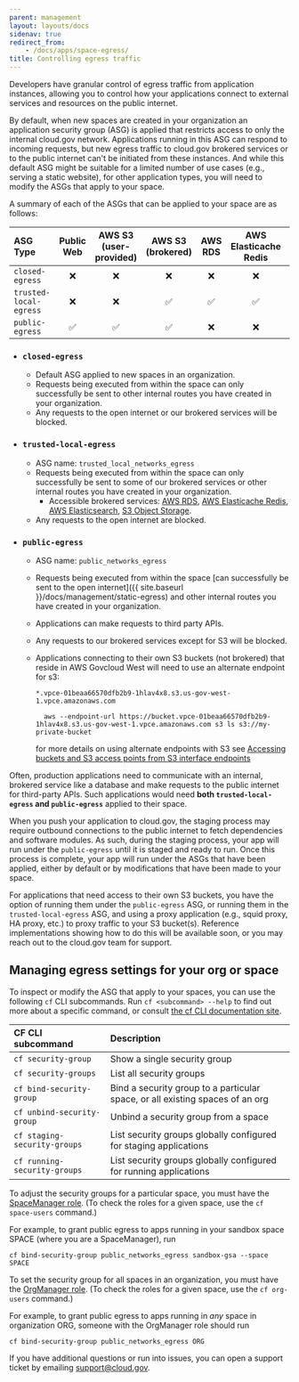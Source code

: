 ```yaml
---
parent: management
layout: layouts/docs
sidenav: true
redirect_from:
    - /docs/apps/space-egress/
title: Controlling egress traffic
---
```


Developers have granular control of egress traffic from application instances, allowing you to control how your applications connect to external services and resources on the public internet.

By default, when new spaces are created in your organization an application security group (ASG) is applied that restricts access to only the internal cloud.gov network. Applications running in this ASG can respond to incoming requests, but new egress traffic to cloud.gov brokered services or to the public internet can't be initiated from these instances. And while this default ASG might be suitable for a limited number of use cases (e.g., serving a static website), for other application types, you will need to modify the ASGs that apply to your space.

A summary of each of the ASGs that can be applied to your space are as follows:

| ASG Type | Public Web | AWS S3 (user-provided)| AWS S3 (brokered) | AWS RDS | AWS Elasticache Redis | AWS Elasticsearch | Internal Routes |
| :-------- |  :-: | :--:  | :--: | :-------: | :---------------------: | :-----------------: | :---------------: |
| `closed-egress`     | ❌ | ❌ | ❌ | ❌ | ❌ | ❌ | ✅ |
| `trusted-local-egress` | ❌ | ❌ | ✅  | ✅ | ✅ | ✅ | ✅ |
| `public-egress`     | ✅ | ✅ | ✅ | ❌ | ❌ | ❌ | ✅ |


- ### `closed-egress`
  - Default ASG applied to new spaces in an organization.
  - Requests being executed from within the space can only successfully be sent to other internal routes you have created in your organization.
  - Any requests to the open internet or our brokered services will be blocked.

- ### `trusted-local-egress`
  - ASG name: `trusted_local_networks_egress`
  - Requests being executed from within the space can only successfully be sent to some of our brokered services or other internal routes you have created in your organization.
    - Accessible brokered services: [AWS RDS](https://cloud.gov/docs/services/relational-database/), [AWS Elasticache Redis](https://cloud.gov/docs/services/aws-elasticache/), [AWS Elasticsearch](https://cloud.gov/docs/services/aws-elasticsearch/), [S3 Object Storage](https://cloud.gov/docs/services/s3/).
  - Any requests to the open internet are blocked.

- ### `public-egress`
  - ASG name: `public_networks_egress`
  - Requests being executed from within the space [can successfully be sent to the open internet]({{ site.baseurl }}/docs/management/static-egress) and other internal routes you have created in your organization.
  - Applications can make requests to third party APIs.
  - Any requests to our brokered services except for S3 will be blocked.
  - Applications connecting to their own S3 buckets (not brokered) that reside in AWS Govcloud West will need to use an alternate endpoint for s3:
 
      `*.vpce-01beaa66570dfb2b9-1hlav4x8.s3.us-gov-west-1.vpce.amazonaws.com`
    ```
      aws --endpoint-url https://bucket.vpce-01beaa66570dfb2b9-1hlav4x8.s3.us-gov-west-1.vpce.amazonaws.com s3 ls s3://my-private-bucket
    ```
      for more details on using alternate endpoints with S3 see [Accessing buckets and S3 access points from S3 interface endpoints](https://docs.aws.amazon.com/AmazonS3/latest/userguide/privatelink-interface-endpoints.html#accessing-bucket-and-aps-from-interface-endpoints)

Often, production applications need to communicate with an internal, brokered service like a database and make requests to the public internet for third-party APIs. Such applications would need **both `trusted-local-egress` and `public-egress`** applied to their space.

When you push your application to cloud.gov, the staging process may require outbound connections to the public internet to fetch dependencies and software modules. As such, during the staging process, your app will run under the `public-egress` until it is staged and ready to run. Once this process is complete, your app will run under the ASGs that have been applied, either by default or by modifications that have been made to your space.

For applications that need access to their own S3 buckets, you have the option of running them under the `public-egress` ASG, or running them in the `trusted-local-egress` ASG, and using a proxy application (e.g., squid proxy, HA proxy, etc.) to proxy traffic to your S3 bucket(s). Reference implementations showing how to do this will be available soon, or you may reach out to the cloud.gov team for support.

## Managing egress settings for your org or space

To inspect or modify the ASG that apply to your spaces, you can use the following `cf` CLI subcommands. Run `cf <subcommand> --help` to find out more about a specific command, or consult [the cf CLI documentation site](https://cli.cloudfoundry.org/en-US/v6/).

| CF CLI subcommand | Description |
| :- | :- |
| `cf security-group`                         | Show a single security group |
| `cf security-groups`                        | List all security groups |
| `cf bind-security-group`                    | Bind a security group to a particular space, or all existing spaces of an org |
| `cf unbind-security-group`                  | Unbind a security group from a space |
| `cf staging-security-groups`                | List security groups globally configured for staging applications |
| `cf running-security-groups`                | List security groups globally configured for running applications |

To adjust the security groups for a particular space, you must have the [SpaceManager role](https://docs.cloudfoundry.org/concepts/roles.html#roles). (To check the roles for a given space, use the `cf space-users` command.)

For example, to grant public egress to apps running in your sandbox space SPACE (where you are a SpaceManager), run

    cf bind-security-group public_networks_egress sandbox-gsa --space SPACE

To set the security group for all spaces in an organization, you must have the [OrgManager role](https://docs.cloudfoundry.org/concepts/roles.html#roles). (To check the roles for a given space, use the `cf org-users` command.)

For example, to grant public egress to apps running in _any_ space in organization ORG, someone with the OrgManager role should run

    cf bind-security-group public_networks_egress ORG

If you have additional questions or run into issues, you can open a support ticket by emailing [support@cloud.gov](mailto:support@cloud.gov).
